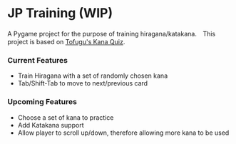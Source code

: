 # JP Training (WIP)
A Pygame project for the purpose of training hiragana/katakana.　This project is based on <a href='https://kana-quiz.tofugu.com/'>Tofugu's Kana Quiz</a>.

<h3>Current Features</h3>
  <ul>
  <li>Train Hiragana with a set of randomly chosen kana</li>
  <li>Tab/Shift-Tab to move to next/previous card</li>
  </ul>
  
<h3>Upcoming Features</h3>
  <ul>
  <li>Choose a set of kana to practice</li>
  <li>Add Katakana support</li>
  <li>Allow player to scroll up/down, therefore allowing more kana to be used</li>
  </ul>
